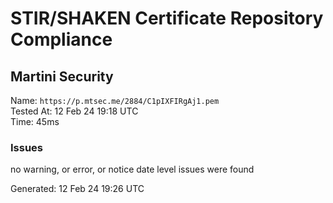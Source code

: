 # STIR/SHAKEN Certificate Repository Compliance

## Martini Security

Name: `https://p.mtsec.me/2884/C1pIXFIRgAj1.pem`\
Tested At: 12 Feb 24 19:18 UTC\
Time: 45ms

### Issues

no warning, or error, or notice date level issues were found

Generated: 12 Feb 24 19:26 UTC